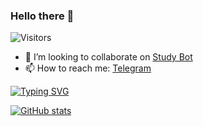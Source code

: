 ### Hello there 🔭

![Visitors](https://img.shields.io/github/followers/pavivin?style=social)

- 👯 I’m looking to collaborate on [Study Bot](https://github.com/HackatonClub/study-bot-client)
- 📫 How to reach me: [Telegram](https://t.me/pavivin)

[![Typing SVG](https://readme-typing-svg.herokuapp.com?color=%2336BCF7&lines=Lmao+bottom+text)](https://git.io/typing-svg)

[![GitHub stats](https://github-readme-stats.vercel.app/api?username=pavivin&count_private=true&show_icons=true&theme=tokyonight)](https://github.com/anuraghazra/github-readme-stats)
